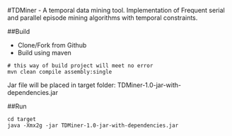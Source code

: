 #TDMiner - A temporal data mining tool. 
Implementation of Frequent serial and parallel episode mining algorithms with temporal constraints.


##Build
- Clone/Fork from Github
- Build using maven
```
# this way of build project will meet no error
mvn clean compile assembly:single
```
Jar file will be placed in target folder: TDMiner-1.0-jar-with-dependencies.jar 

##Run
```
cd target
java -Xmx2g -jar TDMiner-1.0-jar-with-dependencies.jar 
```
